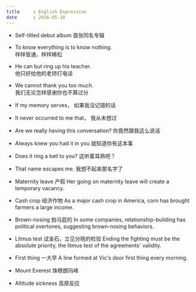 ```yaml
---
title     : English Expression
date      : 2016-05-10
---
```



- Self-titled debut album
  首张同名专辑

- To know everything is to know nothing.  
  样样皆通，样样稀松

- He can but ring up his teacher.  
  他只好给他的老师打电话

- We cannot thank you too much.  
  我们无论怎样感谢你也不算过分

- If my memory serves，
  如果我没记错的话

- It never occurred to me that，
  我从未想过

- Are we really having this conversation?
  你竟然跟我这么说话

- Always knew you had it in you
  就知道你有这本事

- Does it ring a bell to you?
  这听着耳熟吧？

- That name escapes me.
  我想不起来那名字了

- Maternity leave  产假
  Her going on maternity leave will create a temporary vacancy.

- Cash crop  经济作物
  As a major cash crop in America, corn has brought farmers a large income.

- Brown-nosing  拍马屁的
  In some companies, relationship-building has political overtones, suggesting brown-nosing behaviors.

- Litmus test  试金石，立见分晓的检验
  Ending the fighting must be the absolute priority, the litmus test of the agreements' validity.

- First thing  一大早
  A line formed at Vic's door first thing every morning.

- Mount Everest  珠穆朗玛峰

- Altitude sickness  高原反应
